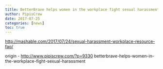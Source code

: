 ```yaml
---
title: BetterBrave helps women in the workplace fight sexual harassment
author: PipisCrew
date: 2017-07-25
categories: [news]
toc: true
---
```


http://mashable.com/2017/07/24/sexual-harassment-workplace-resource-faq/

origin - http://www.pipiscrew.com/?p=9330 betterbrave-helps-women-in-the-workplace-fight-sexual-harassment